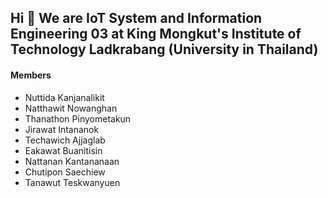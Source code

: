 ## Hi 👋 We are IoT System and Information Engineering 03 at King Mongkut's Institute of Technology Ladkrabang (University in Thailand)

[^1]: IoTE กลุ่มอะไร Website : [Coming Soon]
[^2]: IoTE Kmitl Official Website : [Click Here](https://www.iote.kmitl.ac.th)

#### Members
- Nuttida Kanjanalikit
- Natthawit Nowanghan
- Thanathon Pinyometakun
- Jirawat Intananok
- Techawich Ajjaglab
- Eakawat Buanitisin
- Nattanan Kantananaan
- Chutipon Saechiew
- Tanawut Teskwanyuen
